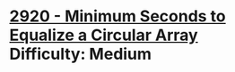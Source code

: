 # [2920 - Minimum Seconds to Equalize a Circular Array](https://leetcode.com/problems/minimum-seconds-to-equalize-a-circular-array/) </br> Difficulty: Medium